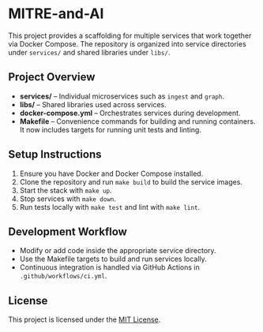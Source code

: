# MITRE-and-AI

This project provides a scaffolding for multiple services that work together via Docker Compose. The repository is organized into service directories under `services/` and shared libraries under `libs/`.

## Project Overview

- **services/** – Individual microservices such as `ingest` and `graph`.
- **libs/** – Shared libraries used across services.
- **docker-compose.yml** – Orchestrates services during development.
- **Makefile** – Convenience commands for building and running containers.
  It now includes targets for running unit tests and linting.

## Setup Instructions

1. Ensure you have Docker and Docker Compose installed.
2. Clone the repository and run `make build` to build the service images.
3. Start the stack with `make up`.
4. Stop services with `make down`.
5. Run tests locally with `make test` and lint with `make lint`.

## Development Workflow

- Modify or add code inside the appropriate service directory.
- Use the Makefile targets to build and run services locally.
- Continuous integration is handled via GitHub Actions in `.github/workflows/ci.yml`.


## License

This project is licensed under the [MIT License](LICENSE).


